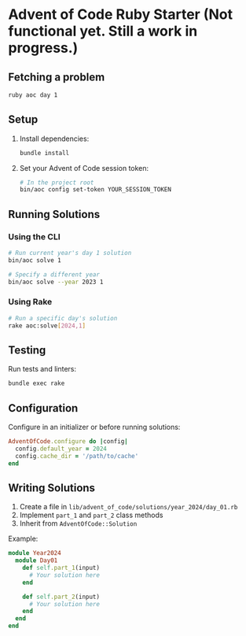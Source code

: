 # Advent of Code Ruby Starter (Not functional yet. Still a work in progress.)
## Fetching a problem

```bash
ruby aoc day 1
```

## Setup

1. Install dependencies:
   ```bash
   bundle install
   ```

2. Set your Advent of Code session token:
   ```bash
   # In the project root
   bin/aoc config set-token YOUR_SESSION_TOKEN
   ```

## Running Solutions

### Using the CLI
```bash
# Run current year's day 1 solution
bin/aoc solve 1

# Specify a different year
bin/aoc solve --year 2023 1
```

### Using Rake
```bash
# Run a specific day's solution
rake aoc:solve[2024,1]
```

## Testing

Run tests and linters:
```bash
bundle exec rake
```

## Configuration

Configure in an initializer or before running solutions:

```ruby
AdventOfCode.configure do |config|
  config.default_year = 2024
  config.cache_dir = '/path/to/cache'
end
```

## Writing Solutions

1. Create a file in `lib/advent_of_code/solutions/year_2024/day_01.rb`
2. Implement `part_1` and `part_2` class methods
3. Inherit from `AdventOfCode::Solution`

Example:
```ruby
module Year2024
  module Day01
    def self.part_1(input)
      # Your solution here
    end

    def self.part_2(input)
      # Your solution here
    end
  end
end
```
